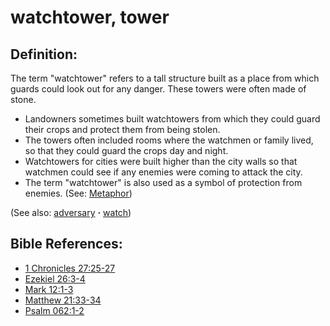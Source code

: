 # watchtower, tower #

## Definition: ##

The term "watchtower" refers to a tall structure built as a place from which guards could look out for any danger. These towers were often made of stone.

* Landowners sometimes built watchtowers from which they could guard their crops and protect them from being stolen.
* The towers often included rooms where the watchmen or family lived, so that they could guard the crops day and night.
* Watchtowers for cities were built higher than the city walls so that watchmen could see if any enemies were coming to attack the city.
* The term "watchtower" is also used as a symbol of protection from enemies. (See: [Metaphor](https://git.door43.org/Door43/en-ta-translate-vol1/src/master/content/figs_metaphor.md))

(See also: [adversary](../other/adversary.md) **·** [watch](../other/watch.md))

## Bible References: ##

* [1 Chronicles 27:25-27](https://door43.org/en/bible/notes/1ch/27/25)
* [Ezekiel 26:3-4](https://door43.org/en/bible/notes/ezk/26/03)
* [Mark 12:1-3](https://door43.org/en/bible/notes/mrk/12/01)
* [Matthew 21:33-34](https://door43.org/en/bible/notes/mat/21/33)
* [Psalm 062:1-2](https://door43.org/en/bible/notes/psa/062/001)

